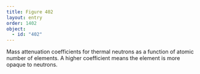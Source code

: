 ```yaml
---
title: Figure 402
layout: entry
order: 1402
object:
  - id: "402"
---
```


Mass attenuation coefficients for thermal neutrons as a function of atomic number of elements. A higher coefficient means the element is more opaque to neutrons.
